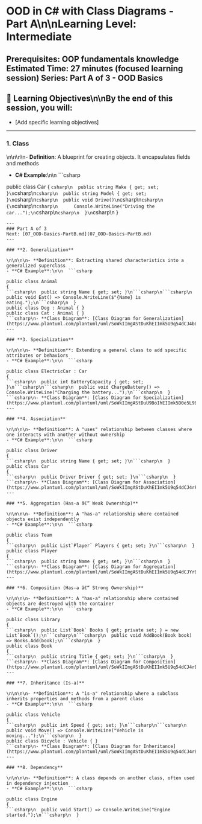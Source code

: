 # **OOD in C# with Class Diagrams** - Part A\n\n**Learning Level**: Intermediate

**Prerequisites**: OOP fundamentals knowledge
**Estimated Time**: 27 minutes (focused learning session)
**Series**: Part A of 3 - OOD Basics
---

## 🎯 Learning Objectives\n\nBy the end of this session, you will:
  - [Add specific learning objectives]
---

### **1. Class**

\n\n\n\n- **Definition**: A blueprint for creating objects. It encapsulates fields and methods
  - **C# Example**:\n\n  ```csharp

  public class Car
  {
```csharp\n  public string Make { get; set; }\n```csharp\n```csharp\n  public string Model { get; set; }\n```csharp\n```csharp\n  public void Drive()\n```csharp\n```csharp\n  {\n```csharp\n```csharp\n      Console.WriteLine("Driving the car...");\n```csharp\n```csharp\n  }\n```csharp\n  }
  ```csharp\n- **Class Diagram**: [Class Diagram for Car](https://www.plantuml.com/plantuml/uml/SoWkIImgAStDuU9BoIhEIImk5D0e5L9Bo2vEpK_oiy9Ep4DiIW_8p4L9Q0dCJ4HMLtLKXL93qD__cCIFPMEx9bUsKc1FpjIFpmIQZJYIMZ3LtA4ZDA3n0000)
---
### Part A of 3
Next: [07_OOD-Basics-PartB.md](07_OOD-Basics-PartB.md)
---

### **2. Generalization**

\n\n\n\n- **Definition**: Extracting shared characteristics into a generalized superclass
  - **C# Example**:\n\n  ```csharp

  public class Animal
  {
```csharp\n  public string Name { get; set; }\n```csharp\n```csharp\n  public void Eat() => Console.WriteLine($"{Name} is eating.");\n```csharp\n  }
  public class Dog : Animal { }
  public class Cat : Animal { }
  ```csharp\n- **Class Diagram**: [Class Diagram for Generalization](https://www.plantuml.com/plantuml/uml/SoWkIImgAStDuKhEIImk5U9q54dCJ4bLI0EmS4vAp2DKJZDyLa50bQGMKtXIkYLKJofEqfOeLfBa0000)
---

### **3. Specialization**

\n\n\n\n- **Definition**: Extending a general class to add specific attributes or behaviors
  - **C# Example**:\n\n  ```csharp

  public class ElectricCar : Car
  {
```csharp\n  public int BatteryCapacity { get; set; }\n```csharp\n```csharp\n  public void ChargeBattery() => Console.WriteLine("Charging the battery...");\n```csharp\n  }
  ```csharp\n- **Class Diagram**: [Class Diagram for Specialization](https://www.plantuml.com/plantuml/uml/SoWkIImgAStDuU9BoIhEIImk5D0e5L9Bo2vEpK_oiy9Ep4DiIW_8p4L9Q0dCJ4HMLpLKXL93qD__cCIFPMEx9bUsKc1FpjIFpmIQZJYIMZ3LtA4ZDA3n0000)
---

### **4. Association**

\n\n\n\n- **Definition**: A "uses" relationship between classes where one interacts with another without ownership
  - **C# Example**:\n\n  ```csharp

  public class Driver
  {
```csharp\n  public string Name { get; set; }\n```csharp\n  }
  public class Car
  {
```csharp\n  public Driver Driver { get; set; }\n```csharp\n  }
  ```csharp\n- **Class Diagram**: [Class Diagram for Association](https://www.plantuml.com/plantuml/uml/SoWkIImgAStDuKhEIImk5U9q54dCJ4rFIK0fN4vAp2DKJZDyLo50fPKJof0000)
---

### **5. Aggregation (Has-a â€“ Weak Ownership)**

\n\n\n\n- **Definition**: A "has-a" relationship where contained objects exist independently
  - **C# Example**:\n\n  ```csharp

  public class Team
  {
```csharp\n  public List`Player` Players { get; set; }\n```csharp\n  }
  public class Player
  {
```csharp\n  public string Name { get; set; }\n```csharp\n  }
  ```csharp\n- **Class Diagram**: [Class Diagram for Aggregation](https://www.plantuml.com/plantuml/uml/SoWkIImgAStDuKhEIImk5U9q54dCJYrBIL0jN4vAp2DKJZDyLo50jPKL0000)
---

### **6. Composition (Has-a â€“ Strong Ownership)**

\n\n\n\n- **Definition**: A "has-a" relationship where contained objects are destroyed with the container
  - **C# Example**:\n\n  ```csharp

  public class Library
  {
```csharp\n  public List`Book` Books { get; private set; } = new List`Book`();\n```csharp\n```csharp\n  public void AddBook(Book book) => Books.Add(book);\n```csharp\n  }
  public class Book
  {
```csharp\n  public string Title { get; set; }\n```csharp\n  }
  ```csharp\n- **Class Diagram**: [Class Diagram for Composition](https://www.plantuml.com/plantuml/uml/SoWkIImgAStDuKhEIImk5U9q54dCJ4rBIC0fN4vAp2DKJZDyLo50jPKKL0000)
---

### **7. Inheritance (Is-a)**

\n\n\n\n- **Definition**: A "is-a" relationship where a subclass inherits properties and methods from a parent class
  - **C# Example**:\n\n  ```csharp

  public class Vehicle
  {
```csharp\n  public int Speed { get; set; }\n```csharp\n```csharp\n  public void Move() => Console.WriteLine("Vehicle is moving...");\n```csharp\n  }
  public class Bicycle : Vehicle { }
  ```csharp\n- **Class Diagram**: [Class Diagram for Inheritance](https://www.plantuml.com/plantuml/uml/SoWkIImgAStDuKhEIImk5U9q54dCJ4rBIC0bN4vAp2DKJZDyLo50jPKUL0000)
---

### **8. Dependency**

\n\n\n\n- **Definition**: A class depends on another class, often used in dependency injection
  - **C# Example**:\n\n  ```csharp

  public class Engine
  {
```csharp\n  public void Start() => Console.WriteLine("Engine started.");\n```csharp\n  }
